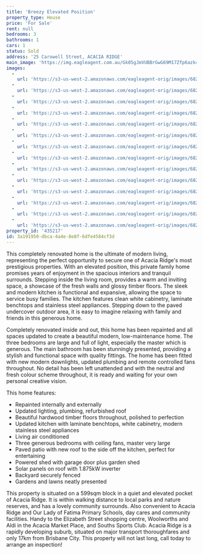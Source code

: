 ```yaml
---
title: 'Breezy Elevated Position'
property_type: House
price: 'For Sale'
rent: null
bedrooms: 3
bathrooms: 1
cars: 1
status: Sold
address: '25 Carowell Street, ACACIA RIDGE'
main_image: 'https://img.eagleagent.com.au/Gk05gJmVUBBrGwG69M17Zfp6azk=/1280x854/smart/https://s3-us-west-2.amazonaws.com/eagleagent-orig/images/6821847/127906778-image-M.jpg'
images:
  -
    url: 'https://s3-us-west-2.amazonaws.com/eagleagent-orig/images/6821860/127906778-image-N.jpg'
  -
    url: 'https://s3-us-west-2.amazonaws.com/eagleagent-orig/images/6821859/127906778-image-L.jpg'
  -
    url: 'https://s3-us-west-2.amazonaws.com/eagleagent-orig/images/6821858/127906778-image-K.jpg'
  -
    url: 'https://s3-us-west-2.amazonaws.com/eagleagent-orig/images/6821857/127906778-image-J.jpg'
  -
    url: 'https://s3-us-west-2.amazonaws.com/eagleagent-orig/images/6821856/127906778-image-I.jpg'
  -
    url: 'https://s3-us-west-2.amazonaws.com/eagleagent-orig/images/6821855/127906778-image-H.jpg'
  -
    url: 'https://s3-us-west-2.amazonaws.com/eagleagent-orig/images/6821854/127906778-image-G.jpg'
  -
    url: 'https://s3-us-west-2.amazonaws.com/eagleagent-orig/images/6821853/127906778-image-F.jpg'
  -
    url: 'https://s3-us-west-2.amazonaws.com/eagleagent-orig/images/6821852/127906778-image-E.jpg'
  -
    url: 'https://s3-us-west-2.amazonaws.com/eagleagent-orig/images/6821851/127906778-image-D.jpg'
  -
    url: 'https://s3-us-west-2.amazonaws.com/eagleagent-orig/images/6821850/127906778-image-C.jpg'
  -
    url: 'https://s3-us-west-2.amazonaws.com/eagleagent-orig/images/6821849/127906778-image-B.jpg'
  -
    url: 'https://s3-us-west-2.amazonaws.com/eagleagent-orig/images/6821848/127906778-image-A.jpg'
  -
    url: 'https://s3-us-west-2.amazonaws.com/eagleagent-orig/images/6821847/127906778-image-M.jpg'
property_id: '435217'
id: 3a191950-dbca-4a4e-8e8f-6dfe4584cf3d
---
```

This completely renovated home is the ultimate of modern living, representing the perfect opportunity to secure one of Acacia Ridge's most prestigious properties. With an elevated position, this private family home promises years of enjoyment in the spacious interiors and tranquil surrounds. Stepping inside the living room, provides a warm and inviting space, a showcase of the fresh walls and glossy timber floors. The sleek and modern kitchen is functional and expansive, allowing the space to service busy families. The kitchen features clean white cabinetry, laminate benchtops and stainless steel appliances. Stepping down to the paved undercover outdoor area, it is easy to imagine relaxing with family and friends in this generous home.

Completely renovated inside and out, this home has been repainted and all spaces updated to create a beautiful modern, low-maintenance home. The three bedrooms are large and full of light, especially the master which is generous. The main bathroom has been stunningly presented, providing a stylish and functional space with quality fittings. The home has been fitted with new modern downlights, updated plumbing and remote controlled fans throughout. No detail has been left unattended and with the neutral and fresh colour scheme throughout, it is ready and waiting for your own personal creative vision.

This home features:

*  Repainted internally and externally
*  Updated lighting, plumbing, refurbished roof
*  Beautiful hardwood timber floors throughout, polished to perfection
*  Updated kitchen with laminate benchtops, white cabinetry, modern stainless steel appliances
*  Living air conditioned
*  Three generous bedrooms with ceiling fans, master very large
*  Paved patio with new roof to the side off the kitchen, perfect for entertaining
*  Powered shed with garage door plus garden shed
*  Solar panels on roof with 1.875kW inverter
*  Backyard securely fenced
*  Gardens and lawns neatly presented

This property is situated on a 599sqm block in a quiet and elevated pocket of Acacia Ridge. It is within walking distance to local parks and nature reserves, and has a lovely community surrounds. Also convenient to Acacia Ridge and Our Lady of Fatima Primary Schools, day cares and community facilities. Handy to the Elizabeth Street shopping centre, Woolworths and Aldi in the Acacia Market Place, and Souths Sports Club. Acacia Ridge is a rapidly developing suburb, situated on major transport thoroughfares and only 17km from Brisbane City. This property will not last long, call today to arrange an inspection!